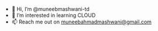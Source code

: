 - 👋 Hi, I’m @muneebmashwani-td
- 👀 I’m interested in learning CLOUD
- 📫 Reach me out on muneebahmadmashwani@gmail.com

<!---
muneebmashwani-td/muneebmashwani-td is a ✨ special ✨ repository because its `README.md` (this file) appears on your GitHub profile.
You can click the Preview link to take a look at your changes.
--->
